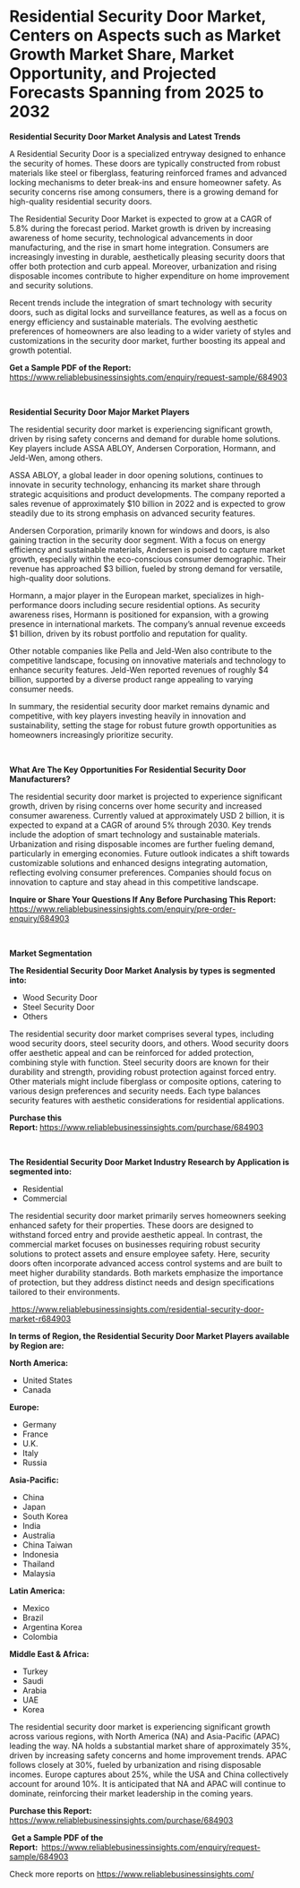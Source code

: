 <p><h1>Residential Security Door Market, Centers on Aspects such as Market Growth Market Share, Market Opportunity, and Projected Forecasts Spanning from 2025 to 2032</h1></p><p><strong>Residential Security Door Market Analysis and Latest Trends</strong></p>
<p><p>A Residential Security Door is a specialized entryway designed to enhance the security of homes. These doors are typically constructed from robust materials like steel or fiberglass, featuring reinforced frames and advanced locking mechanisms to deter break-ins and ensure homeowner safety. As security concerns rise among consumers, there is a growing demand for high-quality residential security doors.</p><p>The Residential Security Door Market is expected to grow at a CAGR of 5.8% during the forecast period. Market growth is driven by increasing awareness of home security, technological advancements in door manufacturing, and the rise in smart home integration. Consumers are increasingly investing in durable, aesthetically pleasing security doors that offer both protection and curb appeal. Moreover, urbanization and rising disposable incomes contribute to higher expenditure on home improvement and security solutions.</p><p>Recent trends include the integration of smart technology with security doors, such as digital locks and surveillance features, as well as a focus on energy efficiency and sustainable materials. The evolving aesthetic preferences of homeowners are also leading to a wider variety of styles and customizations in the security door market, further boosting its appeal and growth potential.</p></p>
<p><strong>Get a Sample PDF of the Report:&nbsp;</strong> <a href="https://www.reliablebusinessinsights.com/enquiry/request-sample/684903?utm_campaign=2960&utm_medium=2&utm_source=Github&utm_content=ia&utm_term=05042025&utm_id=residential-security-door">https://www.reliablebusinessinsights.com/enquiry/request-sample/684903</a></p>
<p>&nbsp;</p>
<p><strong>Residential Security Door Major Market Players</strong></p>
<p><p>The residential security door market is experiencing significant growth, driven by rising safety concerns and demand for durable home solutions. Key players include ASSA ABLOY, Andersen Corporation, Hormann, and Jeld-Wen, among others.</p><p>ASSA ABLOY, a global leader in door opening solutions, continues to innovate in security technology, enhancing its market share through strategic acquisitions and product developments. The company reported a sales revenue of approximately $10 billion in 2022 and is expected to grow steadily due to its strong emphasis on advanced security features.</p><p>Andersen Corporation, primarily known for windows and doors, is also gaining traction in the security door segment. With a focus on energy efficiency and sustainable materials, Andersen is poised to capture market growth, especially within the eco-conscious consumer demographic. Their revenue has approached $3 billion, fueled by strong demand for versatile, high-quality door solutions.</p><p>Hormann, a major player in the European market, specializes in high-performance doors including secure residential options. As security awareness rises, Hormann is positioned for expansion, with a growing presence in international markets. The company’s annual revenue exceeds $1 billion, driven by its robust portfolio and reputation for quality.</p><p>Other notable companies like Pella and Jeld-Wen also contribute to the competitive landscape, focusing on innovative materials and technology to enhance security features. Jeld-Wen reported revenues of roughly $4 billion, supported by a diverse product range appealing to varying consumer needs. </p><p>In summary, the residential security door market remains dynamic and competitive, with key players investing heavily in innovation and sustainability, setting the stage for robust future growth opportunities as homeowners increasingly prioritize security.</p></p>
<p>&nbsp;</p>
<p><strong>What Are The Key Opportunities For Residential Security Door Manufacturers?</strong></p>
<p><p>The residential security door market is projected to experience significant growth, driven by rising concerns over home security and increased consumer awareness. Currently valued at approximately USD 2 billion, it is expected to expand at a CAGR of around 5% through 2030. Key trends include the adoption of smart technology and sustainable materials. Urbanization and rising disposable incomes are further fueling demand, particularly in emerging economies. Future outlook indicates a shift towards customizable solutions and enhanced designs integrating automation, reflecting evolving consumer preferences. Companies should focus on innovation to capture and stay ahead in this competitive landscape.</p></p>
<p><strong>Inquire or Share Your Questions If Any Before Purchasing This Report:</strong> <a href="https://www.reliablebusinessinsights.com/enquiry/pre-order-enquiry/684903?utm_campaign=2960&utm_medium=2&utm_source=Github&utm_content=ia&utm_term=05042025&utm_id=residential-security-door">https://www.reliablebusinessinsights.com/enquiry/pre-order-enquiry/684903</a></p>
<p>&nbsp;</p>
<p><strong>Market Segmentation</strong></p>
<p><strong>The Residential Security Door Market Analysis by types is segmented into:</strong></p>
<p><ul><li>Wood Security Door</li><li>Steel Security Door</li><li>Others</li></ul></p>
<p><p>The residential security door market comprises several types, including wood security doors, steel security doors, and others. Wood security doors offer aesthetic appeal and can be reinforced for added protection, combining style with function. Steel security doors are known for their durability and strength, providing robust protection against forced entry. Other materials might include fiberglass or composite options, catering to various design preferences and security needs. Each type balances security features with aesthetic considerations for residential applications.</p></p>
<p><strong>Purchase this Report:&nbsp;</strong><a href="https://www.reliablebusinessinsights.com/purchase/684903?utm_campaign=2960&utm_medium=2&utm_source=Github&utm_content=ia&utm_term=05042025&utm_id=residential-security-door">https://www.reliablebusinessinsights.com/purchase/684903</a></p>
<p>&nbsp;</p>
<p><strong>The Residential Security Door Market Industry Research by Application is segmented into:</strong></p>
<p><ul><li>Residential</li><li>Commercial</li></ul></p>
<p><p>The residential security door market primarily serves homeowners seeking enhanced safety for their properties. These doors are designed to withstand forced entry and provide aesthetic appeal. In contrast, the commercial market focuses on businesses requiring robust security solutions to protect assets and ensure employee safety. Here, security doors often incorporate advanced access control systems and are built to meet higher durability standards. Both markets emphasize the importance of protection, but they address distinct needs and design specifications tailored to their environments.</p></p>
<p><a href="https://www.reliablebusinessinsights.com/residential-security-door-market-r684903?utm_campaign=2960&utm_medium=2&utm_source=Github&utm_content=ia&utm_term=05042025&utm_id=residential-security-door">&nbsp;https://www.reliablebusinessinsights.com/residential-security-door-market-r684903</a></p>
<p><strong>In terms of Region, the Residential Security Door Market Players available by Region are:</strong></p>
<p>
    <p> <strong> North America: </strong>
        <ul>
            <li>United States</li>
            <li>Canada</li>
        </ul>
        </p> 
    <p> <strong> Europe: </strong>
        <ul>
            <li>Germany</li>
            <li>France</li>
            <li>U.K.</li>
            <li>Italy</li>
            <li>Russia</li>
        </ul>
        </p> 
    <p> <strong> Asia-Pacific: </strong>
        <ul>
            <li>China</li>
            <li>Japan</li>
            <li>South Korea</li>
            <li>India</li>
            <li>Australia</li>
            <li>China Taiwan</li>
            <li>Indonesia</li>
            <li>Thailand</li>
            <li>Malaysia</li>
        </ul>
        </p> 
    <p> <strong> Latin America: </strong>
        <ul>
            <li>Mexico</li>
            <li>Brazil</li>
            <li>Argentina Korea</li>
            <li>Colombia</li>
        </ul>
        </p> 
    <p> <strong> Middle East & Africa: </strong>
        <ul>
            <li>Turkey</li>
            <li>Saudi</li>
            <li>Arabia</li>
            <li>UAE</li>
            <li>Korea</li>
        </ul>
    </p>
    </p>
<p><p>The residential security door market is experiencing significant growth across various regions, with North America (NA) and Asia-Pacific (APAC) leading the way. NA holds a substantial market share of approximately 35%, driven by increasing safety concerns and home improvement trends. APAC follows closely at 30%, fueled by urbanization and rising disposable incomes. Europe captures about 25%, while the USA and China collectively account for around 10%. It is anticipated that NA and APAC will continue to dominate, reinforcing their market leadership in the coming years.</p></p>
<p><strong>Purchase this Report: </strong><a href="https://www.reliablebusinessinsights.com/purchase/684903?utm_campaign=2960&utm_medium=2&utm_source=Github&utm_content=ia&utm_term=05042025&utm_id=residential-security-door">https://www.reliablebusinessinsights.com/purchase/684903</a></p>
<p>&nbsp;<strong>Get a Sample PDF of the Report:&nbsp;&nbsp;</strong><a href="https://www.reliablebusinessinsights.com/enquiry/request-sample/684903?utm_campaign=2960&utm_medium=2&utm_source=Github&utm_content=ia&utm_term=05042025&utm_id=residential-security-door">https://www.reliablebusinessinsights.com/enquiry/request-sample/684903</a></p>
<p><strong></strong></p>
<p>Check more reports on <a href="https://www.reliablebusinessinsights.com/?utm_campaign=2960&utm_medium=2&utm_source=Github&utm_content=ia&utm_term=05042025&utm_id=residential-security-door">https://www.reliablebusinessinsights.com/</a></p>